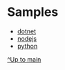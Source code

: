 # Samples

* [dotnet](./dotnet/)
* [nodejs](./nodejs/)
* [python](./python/)

[^Up to main](../README.md)